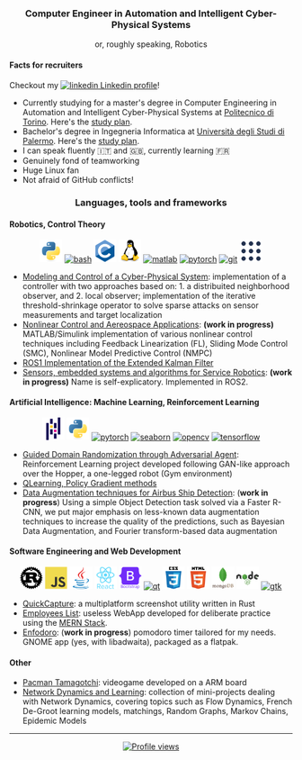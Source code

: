 
<h3 align="center">Computer Engineer in Automation and Intelligent Cyber-Physical Systems</h3>
<!-- <h4 align="center">( or, roughly speaking, Robotics)</h4> -->
<p align="center">or, roughly speaking, Robotics</p>

<!-- <img align="right"  alt="Coding" width=200 src="https://camo.githubusercontent.com/7de37139d0b4c1ce40865e799b446c0e963a3dd8fb68d239707237c40604fa3d/68747470733a2f2f63646e2e6472696262626c652e636f6d2f75736572732f3733303730332f73637265656e73686f74732f363538313234332f6176656e746f2e676966"> -->

<h4 align="left">Facts for recruiters</h4>

<p align="left">
Checkout my 
<a href="https://www.linkedin.com/in/carmone/" target="_blank" rel="noreferrer"> <img src="https://camo.githubusercontent.com/6eeeae9698286e45eda5d2973026a896fd42fa7f4271bf31aa74e9557e82181a/68747470733a2f2f6564656e742e6769746875622e696f2f537570657254696e7949636f6e732f696d616765732f7376672f6c696e6b6564696e2e737667" alt="linkedin" width="13" height="13"/> Linkedin profile</a>!   
<p>

* Currently studying for a master's degree in Computer Engineering in Automation and Intelligent Cyber-Physical Systems at [Politecnico di Torino](https://www.polito.it/). Here's the [study plan](https://didattica.polito.it/pls/portal30/sviluppo.offerta_formativa_2019.vis?p_a_acc=2023&p_sdu=37&p_cds=18).
* Bachelor's degree in Ingegneria Informatica at [Università degli Studi di Palermo](https://www.unipa.it/). Here's the [study plan](https://www.google.com/url?sa=t&rct=j&q=&esrc=s&source=web&cd=&ved=2ahUKEwjskIf1-eSBAxUThf0HHY2lA8EQFnoECBcQAQ&url=https%3A%2F%2Foffertaformativa.unipa.it%2Foffweb%2Freports%3Freport%3Dmanifesto.pdf%26oidCurriculum%3D18008%26lingua%3DITA&usg=AOvVaw1oKaRAOAVP_F0SH26nH07k&opi=89978449).
* I can speak fluently 🇮🇹 and 🇬🇧, currently learning 🇫🇷
* Genuinely fond of teamworking
* Huge Linux fan
* Not afraid of GitHub conflicts!

</p>
<p>


<!-- ---
<h4 align="left">Facts for friends</h4>

* I always receive compliments for my cooking skills
* Almost a gym rat, but just because I don't have the chance to swim
* I like reading books and writing
* Delusional ukulele player

</p>
--- -->

<!-- ---

<p align="center">
    <img align="center" src="https://github-readme-stats.vercel.app/api/top-langs?username=enfff&show_icons=true&locale=en&layout=compact">
</>

--- -->

<h3 align="center">Languages, tools and frameworks</h3>
<!-- which I've used in previous projects   -->

<h4 align="left">Robotics, Control Theory</h4>

<p align="center">
<a href="https://www.python.org" target="_blank" rel="noreferrer"> <img src="https://raw.githubusercontent.com/devicons/devicon/master/icons/python/python-original.svg" alt="python" width="40" height="40"/></a>   
<a href="https://www.gnu.org/software/bash/" target="_blank" rel="noreferrer"> <img src="https://www.vectorlogo.zone/logos/gnu_bash/gnu_bash-icon.svg" alt="bash" width="40" height="40"/></a> 
<a href="https://www.cprogramming.com/" target="_blank" rel="noreferrer"> <img src="https://raw.githubusercontent.com/devicons/devicon/master/icons/c/c-original.svg" alt="c" width="40" height="40"/></a>
<a href="https://www.linux.org/" target="_blank" rel="noreferrer"> <img src="https://raw.githubusercontent.com/devicons/devicon/master/icons/linux/linux-original.svg" alt="linux" width="40" height="40"/></a> 
<a href="https://www.mathworks.com/" target="_blank" rel="noreferrer"> <img src="https://upload.wikimedia.org/wikipedia/commons/2/21/Matlab_Logo.png" alt="matlab" width="40" height="40"/></a>
<a href="https://pytorch.org/" target="_blank" rel="noreferrer"> <img src="https://www.vectorlogo.zone/logos/pytorch/pytorch-icon.svg" alt="pytorch" width="40" height="40"/></a>
<a href="https://git-scm.com/" target="_blank" rel="noreferrer"> <img src="https://www.vectorlogo.zone/logos/git-scm/git-scm-icon.svg" alt="git" width="40" height="40"/></a>
<a href="https://www.ros.org" target="_blank" rel="noreferrer"> <img src="https://raw.githubusercontent.com/devicons/devicon/master/icons/ros/ros-original.svg" alt="pytorch" width="40" height="40"/></a>
</p>

- [Modeling and Control of a Cyber-Physical System](https://github.com/enfff/cps-project): implementation of a controller with two approaches based on: 1. a distribuited neighborhood observer, and 2. local observer; implementation of the iterative threshold-shrinkage operator to solve sparse attacks on sensor measurements and target localization
- [Nonlinear Control and Aereospace Applications](https://github.com/enfff/NLCAA): **(work in progress)** MATLAB/Simulink implementation of various nonlinear control techniques including Feedback Linearization (FL), Sliding Mode Control (SMC), Nonlinear Model Predictive Control (NMPC)
- [ROS1 Implementation of the Extended Kalman Filter](https://github.com/enfff/robot-learning-labs/tree/main/exercise1-ekf-enfff)
- [Sensors, embedded systems and algorithms for Service Robotics](https://github.com/enfff/SESASR): **(work in progress)** Name is self-explicatory. Implemented in ROS2.

<h4 align="left">Artificial Intelligence: Machine Learning, Reinforcement Learning</h4>

<p align="center">
<a href="https://pandas.pydata.org/" target="_blank" rel="noreferrer"> <img src="https://raw.githubusercontent.com/devicons/devicon/2ae2a900d2f041da66e950e4d48052658d850630/icons/pandas/pandas-original.svg" alt="pandas" width="40" height="40"/></a>
<a href="https://www.python.org" target="_blank" rel="noreferrer"> <img src="https://raw.githubusercontent.com/devicons/devicon/master/icons/python/python-original.svg" alt="python" width="40" height="40"/></a>
<a href="https://pytorch.org/" target="_blank" rel="noreferrer"> <img src="https://www.vectorlogo.zone/logos/pytorch/pytorch-icon.svg" alt="pytorch" width="40" height="40"/></a>
<a href="https://seaborn.pydata.org/" target="_blank" rel="noreferrer"> <img src="https://seaborn.pydata.org/_images/logo-mark-lightbg.svg" alt="seaborn" width="40" height="40"/></a>
<a href="https://opencv.org/" target="_blank" rel="noreferrer"> <img src="https://www.vectorlogo.zone/logos/opencv/opencv-icon.svg" alt="opencv" width="40" height="40"/></a>
<a href="https://www.tensorflow.org" target="_blank" rel="noreferrer"> <img src="https://www.vectorlogo.zone/logos/tensorflow/tensorflow-icon.svg" alt="tensorflow" width="40" height="40"/></a>
</p>

- [Guided Domain Randomization through Adversarial Agent](https://github.com/enfff/rl-hopper): Reinforcement Learning project developed following GAN-like approach over the Hopper, a one-legged robot (Gym environment)
- [QLearning, Policy Gradient methods](https://github.com/enfff/robot-learning-labs/tree/main/exercise3-qlearning-enfff)
- [Data Augmentation techniques for Airbus Ship Detection](https://github.com/enfff/airbus-ship-detection): (**work in progress**) Using a simple Object Detection task solved via a Faster R-CNN,  we put major emphasis on less-known data augmentation techniques to increase the quality of the predictions, such as Bayesian Data Augmentation, and  Fourier transform-based data augmentation

<h4 align="left">Software Engineering and Web Development</h4>

<p align="center">
<a href="https://www.rust-lang.org" target="_blank" rel="noreferrer"> <img src="https://raw.githubusercontent.com/devicons/devicon/master/icons/rust/rust-original.svg" alt="rust" width="40" height="40"/></a>
<a href="https://developer.mozilla.org/en-US/docs/Web/JavaScript" target="_blank" rel="noreferrer"> <img src="https://raw.githubusercontent.com/devicons/devicon/master/icons/javascript/javascript-original.svg" alt="javascript" width="40" height="40"/></a>
<a href="https://www.java.com" target="_blank" rel="noreferrer"> <img src="https://raw.githubusercontent.com/devicons/devicon/master/icons/java/java-original.svg" alt="java" width="40" height="40"/></a>
<!-- <a href="https://www.linux.org/" target="_blank" rel="noreferrer"> <img src="https://raw.githubusercontent.com/devicons/devicon/master/icons/linux/linux-original.svg" alt="linux" width="40" height="40"/></a> -->
<a href="https://reactjs.org/" target="_blank" rel="noreferrer"> <img src="https://raw.githubusercontent.com/devicons/devicon/master/icons/react/react-original-wordmark.svg" alt="react" width="40" height="40"/></a>
<a href="https://getbootstrap.com" target="_blank" rel="noreferrer"> <img src="https://raw.githubusercontent.com/devicons/devicon/master/icons/bootstrap/bootstrap-plain-wordmark.svg" alt="bootstrap" width="40" height="40"/></a>
<a href="https://www.qt.io/" target="_blank" rel="noreferrer"> <img src="https://upload.wikimedia.org/wikipedia/commons/0/0b/Qt_logo_2016.svg" alt="qt" width="40" height="40"/></a>
<a href="https://www.w3schools.com/css/" target="_blank" rel="noreferrer"> <img src="https://raw.githubusercontent.com/devicons/devicon/master/icons/css3/css3-original-wordmark.svg" alt="css3" width="40" height="40"/></a>
<a href="https://www.w3.org/html/" target="_blank" rel="noreferrer"> <img src="https://raw.githubusercontent.com/devicons/devicon/master/icons/html5/html5-original-wordmark.svg" alt="html5" width="40" height="40"/></a>
<a href="https://www.mongodb.com/" target="_blank" rel="noreferrer"> <img src="https://raw.githubusercontent.com/devicons/devicon/master/icons/mongodb/mongodb-original-wordmark.svg" alt="mongodb" width="40" height="40"/></a>
<a href="https://nodejs.org" target="_blank" rel="noreferrer"> <img src="https://raw.githubusercontent.com/devicons/devicon/master/icons/nodejs/nodejs-original-wordmark.svg" alt="nodejs" width="40" height="40"/></a>
<a href="https://www.gtk.org/" target="_blank" rel="noreferrer"> <img src="https://upload.wikimedia.org/wikipedia/commons/7/71/GTK_logo.svg" alt="gtk" width="40" height="40"/></a>
</p>

- [QuickCapture](https://github.com/enfff/quickcapture-egui): a multiplatform screenshot utility written in Rust
- [Employees List](https://github.com/enfff/employees-list): useless WebApp developed for deliberate practice using the [MERN Stack](https://www.educative.io/answers/what-is-mern-stack).
- [Enfodoro](https://github.com/enfff/Enfodoro): (**work in progress**) pomodoro timer tailored for my needs. GNOME app (yes, with libadwaita), packaged as a flatpak.

<h4 align="left">Other</h4>

- [Pacman Tamagotchi](https://github.com/enfff/pacman_tamagotchi): videogame developed on a ARM board
- [Network Dynamics and Learning](https://github.com/enfff/NDL): collection of mini-projects dealing with Network Dynamics, covering topics such as Flow Dynamics, French De-Groot learning models, matchings, Random Graphs, Markov Chains, Epidemic Models

---

<p align="center">
<a href="https://komarev.com/ghpvc/?username=enfff&color=yellow"><img src="https://komarev.com/ghpvc/?username=enfff&color=yellow" alt="Profile views"></a>
</p>
